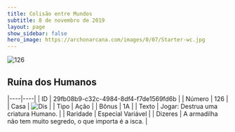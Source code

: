 ```yaml
---
title: Colisão entre Mundos
subtitle: 8 de novembro de 2019
layout: page
show_sidebar: false
hero_image: https://archonarcana.com/images/0/07/Starter-wc.jpg
---
```


![126](https://cdn.keyforgegame.com/media/card_front/pt/452_126_HX2GC29V4X9M_pt.png)

## Ruína dos Humanos

|----|----|
| ID | 29fb08b9-c32c-4984-8df4-f7de1569fd6b |
| Número | 126 |
| Casa | ![Dis](https://archonarcana.com/images/thumb/e/e8/Dis.png/22px-Dis.png "Dis") |
| Tipo | Ação |
| Bônus | 1A |
| Texto | Jogar: Destrua uma criatura Humano. |
| Raridade | Especial Variável |
| Dizeres | A armadilha não tem muito segredo,  o que importa é a isca. |
